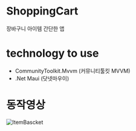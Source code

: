 # ShoppingCart
장바구니 아이템 간단한 앱

# technology to use 

- CommunityToolkit.Mvvm (커뮤니티툴킷 MVVM)
- .Net Maui (닷넷마우이)

# 동작영상

![ItemBascket](https://user-images.githubusercontent.com/54387261/171316696-973a6c6c-6e79-4a70-85a6-d6ad6813ef74.gif)
